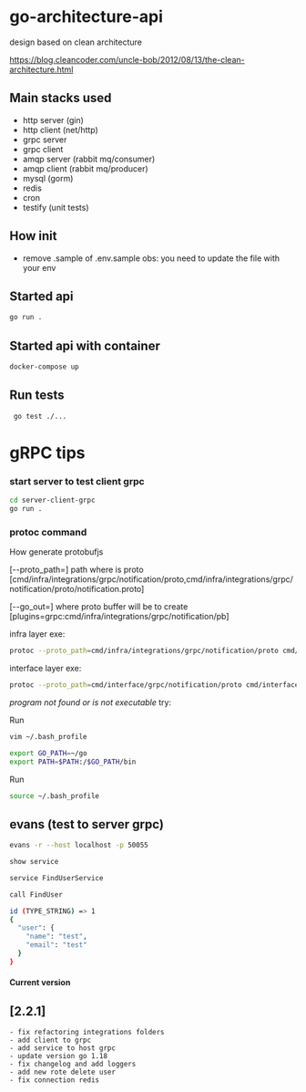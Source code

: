 # go-architecture-api

design based on clean architecture

https://blog.cleancoder.com/uncle-bob/2012/08/13/the-clean-architecture.html

## Main stacks used

- http server (gin)
- http client (net/http)
- grpc server
- grpc client
- amqp server (rabbit mq/consumer)
- amqp client (rabbit mq/producer)
- mysql (gorm)
- redis 
- cron
- testify (unit tests)

## How init

- remove .sample of .env.sample
obs: you need to update the file with your env

## Started api

```bash
go run .
```

## Started api with container

```bash
docker-compose up
```

## Run tests
```bash
 go test ./...
```

# gRPC tips

### start server to test client grpc
```bash
cd server-client-grpc
go run .
```

### protoc command

How generate protobufjs

[--proto_path=] path where is proto [cmd/infra/integrations/grpc/notification/proto,cmd/infra/integrations/grpc/notification/proto/notification.proto]

[--go_out=] where proto buffer will be to create [plugins=grpc:cmd/infra/integrations/grpc/notification/pb]

infra layer exe: 

```bash
protoc --proto_path=cmd/infra/integrations/grpc/notification/proto cmd/infra/integrations/grpc/notification/proto/notification.proto --go_out=plugins=grpc:cmd/infra/integrations/grpc/notification/pb
```

interface layer exe: 

```bash
protoc --proto_path=cmd/interface/grpc/notification/proto cmd/interface/grpc/notification/proto/test-notification.proto --go_out=plugins=grpc:/home/santa-fe/Documents/playground/myDev/go-architecture-api/cmd/interface/grpc/notification/pb
```

*program not found or is not executable*
try: 

Run 

```bash
vim ~/.bash_profile
```

```bash
export GO_PATH=~/go
export PATH=$PATH:/$GO_PATH/bin
```

Run

```bash
source ~/.bash_profile
```


## evans (test to server grpc)

```bash
evans -r --host localhost -p 50055
```

```bash
show service
```

```bash
service FindUserService
```

```bash
call FindUser

id (TYPE_STRING) => 1
{
  "user": {
    "name": "test",
    "email": "test"
  }
}
```



#### Current version

## [2.2.1]

```
- fix refactoring integrations folders
- add client to grpc 
- add service to host grpc
- update version go 1.18
- fix changelog and add loggers
- add new rote delete user
- fix connection redis
```
